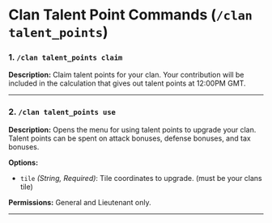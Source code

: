 

# Clan Talent Point Commands (`/clan talent_points`)

### 1. `/clan talent_points claim`
**Description:** Claim talent points for your clan. Your contribution will be included in the calculation that gives out talent points at 12:00PM GMT.

---

### 2. `/clan talent_points use`
**Description:** Opens the menu for using talent points to upgrade your clan. Talent points can be spent on attack bonuses, defense bonuses, and tax bonuses.

**Options:**
- `tile` *(String, Required)*: Tile coordinates to upgrade. (must be your clans tile)

**Permissions:** General and Lieutenant only.

---